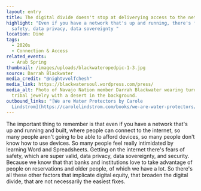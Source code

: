 ```yaml
---
layout: entry
title: The digital divide doesn't stop at deliverying access to the network.
highlight: "Even if you have a network that's up and running, there's fears of
  safety, data privacy, data sovereignty "
location: Diné
tags:
  - 2020s
  - Connection & Access
related_events:
  - Arab Spring
thumbnail: /images/uploads/blackwateropedpic-1-3.jpg
source: Darrah Blackwater
media_credit: "@nightvvolfchesh"
media_link: https://blackwatersoul.wordpress.com/press/
media_alt: Photo of Navajo Nation member Darrah Blackwater wearing turquoise
  tribal jewelry with a desert in the background.
outbound_links: "[We are Water Protectors by Carole
  Lindstrom](https://carolelindstrom.com/books/we-are-water-protectors/)"
---
```

The important thing to remember is that even if you have a network that's up and running and built, where people can connect to the internet, so many people aren't going to be able to afford devices, so many people don't know how to use devices. So many people feel really intimidated by learning Word and Spreadsheets. Getting on the internet there's fears of safety, which are super valid, data privacy, data sovereignty, and security. Because we know that that banks and institutions love to take advantage of people on reservations and older people, of which we have a lot. So there's all these other factors that implicate digital equity, that broaden the digital divide, that are not necessarily the easiest fixes.